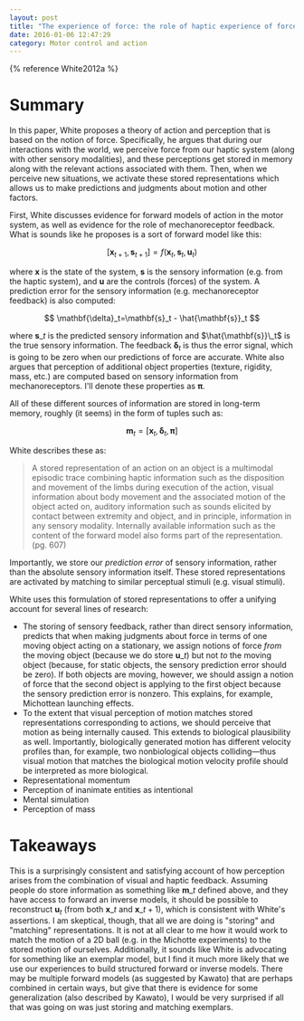 ```yaml
---
layout: post
title: "The experience of force: the role of haptic experience of forces in visual perception of object motion and interactions, mental simulation, and motion-related judgments"
date: 2016-01-06 12:47:29
category: Motor control and action
---
```


{% reference White2012a %}

# Summary

In this paper, White proposes a theory of action and perception that is based on the notion of force. Specifically, he argues that during our interactions with the world, we perceive force from our haptic system (along with other sensory modalities), and these perceptions get stored in memory along with the relevant actions associated with them. Then, when we perceive new situations, we activate these stored representations which allows us to make predictions and judgments about motion and other factors.

First, White discusses evidence for forward models of action in the motor system, as well as evidence for the role of mechanoreceptor feedback. What is sounds like he proposes is a sort of forward model like this:

$$
[\mathbf{x}_{t+1}, \mathbf{s}_{t+1}] = f(\mathbf{x}_t,\mathbf{s}_t,\mathbf{u}_t)
$$

where $\mathbf{x}$ is the state of the system, $\mathbf{s}$ is the sensory information (e.g. from the haptic system), and $\mathbf{u}$ are the controls (forces) of the system. A prediction error for the sensory information (e.g. mechanoreceptor feedback) is also computed:

$$
\mathbf{\delta}_t=\mathbf{s}_t - \hat{\mathbf{s}}_t
$$

where $\mathbf{s}\_t$ is the predicted sensory information and $\hat{\mathbf{s}}\_t$ is the true sensory information. The feedback $\mathbf{\delta}_t$ is thus the error signal, which is going to be zero when our predictions of force are accurate. White also argues that perception of additional object properties (texture, rigidity, mass, etc.) are computed based on sensory information from mechanoreceptors. I'll denote these properties as $\mathbf{\pi}$.

All of these different sources of information are stored in long-term memory, roughly (it seems) in the form of tuples such as:

$$
\mathbf{m}_t=[\mathbf{x}_t,\mathbf{\delta}_t,\mathbf{\pi}]
$$

White describes these as:

> A stored representation of an action on an object is a multimodal episodic trace combining haptic information such as the disposition and movement of the limbs during execution of the action, visual information about body movement and the associated motion of the object acted on, auditory information such as sounds elicited by contact between extremity and object, and in principle, information in any sensory modality. Internally available information such as the content of the forward model also forms part of the representation. (pg. 607)

Importantly, we store our *prediction error* of sensory information, rather than the absolute sensory information itself.
These stored representations are activated by matching to similar perceptual stimuli (e.g. visual stimuli).

White uses this formulation of stored representations to offer a unifying account for several lines of research:

* The storing of sensory feedback, rather than direct sensory information, predicts that when making judgments about force in terms of one moving object acting on a stationary, we assign notions of force *from* the moving object (because we do store $\mathbf{u}\_t$) but not *to* the moving object (because, for static objects, the sensory prediction error should be zero). If both objects are moving, however, we should assign a notion of force that the second object is applying to the first object because the sensory prediction error is nonzero. This explains, for example, Michottean launching effects.
* To the extent that visual perception of motion matches stored representations corresponding to actions, we should perceive that motion as being internally caused. This extends to biological plausibility as well. Importantly, biologically generated motion has different velocity profiles than, for example, two nonbiological objects colliding—thus visual motion that matches the biological motion velocity profile should be interpreted as more biological.
* Representational momentum
* Perception of inanimate entities as intentional
* Mental simulation
* Perception of mass

# Takeaways

This is a surprisingly consistent and satisfying account of how perception arises from the combination of visual and haptic feedback. Assuming people do store information as something like $\mathbf{m}\_t$ defined above, and they have access to forward an inverse models, it should be possible to reconstruct $\mathbf{u}_t$ (from both $\mathbf{x}\_t$ and $\mathbf{x}\_{t+1}$), which is consistent with White's assertions. I am skeptical, though, that all we are doing is "storing" and "matching" representations. It is not at all clear to me how it would work to match the motion of a 2D ball (e.g. in the Michotte experiments) to the stored motion of ourselves. Additionally, it sounds like White is advocating for something like an exemplar model, but I find it much more likely that we use our experiences to build structured forward or inverse models. There may be multiple forward models (as suggested by Kawato) that are perhaps combined in certain ways, but give that there is evidence for some generalization (also described by Kawato), I would be very surprised if all that was going on was just storing and matching exemplars.
